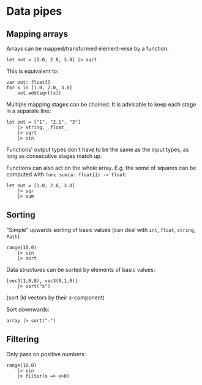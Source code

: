 # Data pipes

## Mapping arrays

Arrays can be mapped/transformed element-wise by a function:
```kaba
let out = [1.0, 2.0, 3.0] |> sqrt
```

This is equivalent to:
```kaba
var out: float[]
for x in [1.0, 2.0, 3.0]
    out.add(sqrt(x))
````

Multiple mapping stages can be chained. It is advisable to keep each stage in a separate line:
```kaba
let out = ["1", "2.1", "3"]
    |> string.__float__
    |> sqrt
    |> sin
```
Functions' output types don't have to be the same as the input types, as long as consecutive stages match up.

Functions can also act on the whole array. E.g. the some of squares can be computed with `func sum(a: float[]) -> float`:
```kaba
let out = [1.0, 2.0, 3.0]
    |> sqr
    |> sum
```

## Sorting

"Simple" upwards sorting of basic values (can deal with `int`, `float`, `string`, `Path`):
```kaba
range(10.0)
    |> sin
    |> sort
```

Data structures can be sorted by elements of basic values:
```kaba
[vec3(1,0,0), vec3(0,1,0)]
    |> sort("x")
```
(sort 3d vectors by their x-component)

Sort downwards:
```kaba
array |> sort("-")
```

## Filtering

Only pass on positive numbers:
```kaba
range(10.0)
    |> sin
    |> filter(x => x>0)
```

